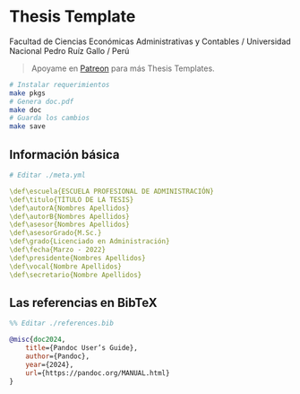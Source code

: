 # Thesis Template

Facultad de Ciencias Económicas Administrativas y Contables / Universidad Nacional Pedro Ruíz Gallo / Perú

> Apoyame en [Patreon](https://patreon.com/moixllik) para más Thesis Templates.

```bash
# Instalar requerimientos
make pkgs
# Genera doc.pdf
make doc
# Guarda los cambios
make save
```

## Información básica

```yml
# Editar ./meta.yml

\def\escuela{ESCUELA PROFESIONAL DE ADMINISTRACIÓN}
\def\titulo{TÍTULO DE LA TESIS}
\def\autorA{Nombres Apellidos}
\def\autorB{Nombres Apellidos}
\def\asesor{Nombres Apellidos}
\def\asesorGrado{M.Sc.}
\def\grado{Licenciado en Administración}
\def\fecha{Marzo - 2022}
\def\presidente{Nombres Apellidos}
\def\vocal{Nombre Apellidos}
\def\secretario{Nombre Apellidos}
```

## Las referencias en BibTeX

```bib
%% Editar ./references.bib

@misc{doc2024,
    title={Pandoc User’s Guide},
    author={Pandoc},
    year={2024},
    url={https://pandoc.org/MANUAL.html}
}
```
